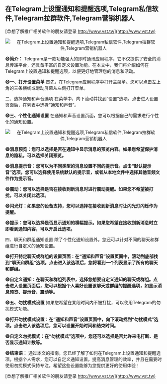 ## **在Telegram上设置通知和提醒选项,Telegram私信软件,Telegram拉群软件,Telegram营销机器人**

[😍想了解推广相关软件的朋友请登录 http://www.vst.tw](http://www.vst.tw)

 <center><img src="https://vst.tw/MP4/tuiguang/png/2.png" alt="在Telegram上设置通知和提醒选项,Telegram私信软件,Telegram拉群软件,Telegram营销机器人"></center>

**😄简介：**
Telegram是一款功能强大的即时通讯应用程序，它不仅提供了安全的消息传递平台，还具备丰富的自定义设置功能。在本文中，我们将介绍如何在Telegram上设置通知和提醒选项，以便更好地管理您的消息和活动。

**😄一、打开设置菜单**
首先，在Telegram应用程序中打开主菜单。您可以点击左上角的三条横线或滑动屏幕从左侧打开菜单。

二、选择通知和声音选项
在菜单中，向下滚动并找到“设置”选项。点击进入设置页面后，在列表中选择“通知和声音”。

**😄三、个性化通知设置**
在通知和声音设置页面，您可以根据自己的需求进行个性化的通知设置。

 <center><img src="https://vst.tw/MP4/tuiguang/png/0.png" alt="在Telegram上设置通知和提醒选项,Telegram私信软件,Telegram拉群软件,Telegram营销机器人"></center>

**😄消息预览：您可以选择是否在通知中显示消息的预览内容。如果您希望保护消息的隐私，可以选择关闭预览。**

**😄消息提示音：您可以为不同类型的消息设置不同的提示音。点击“默认提示音”选项，您可以选择使用系统默认的提示音，或者从本地文件中选择其他音频文件作为提示音。**

**😄震动：您可以选择是否在接收到新消息时进行震动提醒。如果您不希望被打扰，可以关闭此选项。**

**😄闪光灯：如果您的设备支持，您可以选择在接收到新消息时让闪光灯闪烁作为提醒。**

**😄提示：您可以选择是否显示通知的横幅提示。如果您希望在接收到新消息时立即看到通知内容，可以开启此选项。**

四、聊天和群组通知设置
除了个性化通知设置外，您还可以针对不同的聊天和群组进行自定义的通知设置。

**😄打开特定聊天或群组的设置页面：在“通知和声音”设置页面中，滚动到底部找到“聊天和群组”选项。点击进入该选项后，您将看到一个列表显示了所有的聊天和群组。**

**😄自定义通知：在聊天和群组列表中，选择您想要自定义通知的聊天或群组。点击进入设置页面后，您可以根据个人喜好设置该聊天或群组的提醒选项，如显示消息预览、提示音、震动等。**

**😄五、勿扰模式设置**
如果您希望在某段时间内不被打扰，可以使用Telegram的勿扰模式功能。

**😄打开勿扰模式设置：在“通知和声音”设置页面中，向下滚动找到“勿扰模式”选项。点击进入该选项后，您可以设置开始时间和结束时间。**

**😄自定义勿扰模式：在“勿扰模式”选项中，您还可以选择是否允许来电打断、是否显示通知计数等。**

**😄结束语：**
通过本文的指南，您已经了解了如何在Telegram上设置通知和提醒选项。根据个人需求，您可以自定义通知设置，提高消息管理的效率，并且在需要时使用勿扰模式保持专注。希望这些设置能够为您提供更好的使用体验！

[😍想了解推广相关软件的朋友请登录 http://www.vst.tw](http://www.vst.tw)



